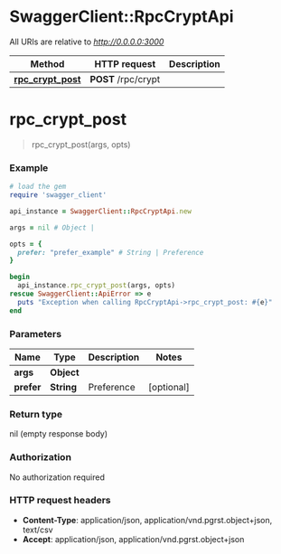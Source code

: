 # SwaggerClient::RpcCryptApi

All URIs are relative to *http://0.0.0.0:3000*

Method | HTTP request | Description
------------- | ------------- | -------------
[**rpc_crypt_post**](RpcCryptApi.md#rpc_crypt_post) | **POST** /rpc/crypt | 


# **rpc_crypt_post**
> rpc_crypt_post(args, opts)



### Example
```ruby
# load the gem
require 'swagger_client'

api_instance = SwaggerClient::RpcCryptApi.new

args = nil # Object | 

opts = { 
  prefer: "prefer_example" # String | Preference
}

begin
  api_instance.rpc_crypt_post(args, opts)
rescue SwaggerClient::ApiError => e
  puts "Exception when calling RpcCryptApi->rpc_crypt_post: #{e}"
end
```

### Parameters

Name | Type | Description  | Notes
------------- | ------------- | ------------- | -------------
 **args** | **Object**|  | 
 **prefer** | **String**| Preference | [optional] 

### Return type

nil (empty response body)

### Authorization

No authorization required

### HTTP request headers

 - **Content-Type**: application/json, application/vnd.pgrst.object+json, text/csv
 - **Accept**: application/json, application/vnd.pgrst.object+json



